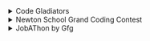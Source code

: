 <details>
<summary>Code Gladiators</summary>
<br>
About <br>
Code Gladiators is an annual coding competition by TechGig, that draws the best and the brightest coding talent from all parts of India. With multiple contests in emerging technologies and the coveted title of Code Gladiators up for grabs, the competition sees enthusiastic participation and has grown from strength to strength with each passing year.The last date to register in this contest is June 20,2022.
<br> Official Website- <br>
https://www.techgig.com/codegladiators<br>

Explanation on Youtube- <br>
https://youtu.be/fzymgR7EdUs

</details>
<details>
<summary>Newton School Grand Coding Contest</summary>
<br>
About <br>
Newton School Grand Coding Contest is an annual coding competition by Newton School, it is one of India's Premier Coding Challenges with prizes upto 10Lac Rupees. Top coders of India and across the globe compete in the foremost competitive coding contest of the country. It also gives access to internships and job opportunities directly through Newton School, with their hiring partner network of 800+ companies.
<br> Official Website- <br>
https://www.newtonschool.co/coding-contest<br>

Explanation on Youtube- <br>
https://www.youtube.com/watch?v=W8KXpxYK900&ab_channel=CompetitiveCoding-NewtonSchool

</details>

<details>
<summary> JobAThon by Gfg </summary>
<br>About<br>

Jobathan is a 2.5 hrs coding contest targeted toward hiring freshers and interns, organized by GeeksforGeeks on the 21st of every month for organizations that are looking to hire top coders. Till now nearly 50 companies have trusted it to fulfill their hiring needs.
For this, organizations can directly contact us through our official email address, or they can submit their queries through this form (Form Link), a representative from the GeeksforGeeks’ team will reach out to the organizations.
<br>Official Website- <br>
https://www.geeksforgeeks.org/geeksforgeeks-jobathon/

<br>Explanation on Youtube- <br>
https://youtu.be/EkIv4HuGGcQ

</details>
